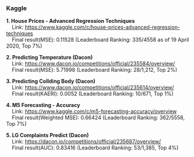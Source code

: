 ### Kaggle

**1. House Prices - Advanced Regression Techniques**  
&nbsp;&nbsp;&nbsp; Link: https://www.kaggle.com/c/house-prices-advanced-regression-techniques   
&nbsp;&nbsp;&nbsp; Final result(MSE): 0.11528 (Leaderboard Ranking: 335/4558 as of 19 April 2020, Top 7%)

**2. Predicting Temperature (Dacon)**   
&nbsp;&nbsp;&nbsp; Link: https://www.dacon.io/competitions/official/235584/overview/  
&nbsp;&nbsp;&nbsp; Final result(MSE): 5.71998 (Leaderboard Ranking: 28/1,212, Top 2%)  

**3. Predicting Collding Body (Dacon)**   
&nbsp;&nbsp;&nbsp; Link: https://www.dacon.io/competitions/official/235614/overview/  
&nbsp;&nbsp;&nbsp; Final result(KAERI): 0.0052 (Leaderboard Ranking: 10/671, Top 1%)  

**4. M5 Forecasting - Accuracy**   
&nbsp;&nbsp;&nbsp; Link: https://www.kaggle.com/c/m5-forecasting-accuracy/overview  
&nbsp;&nbsp;&nbsp; Final result(Weighted MSE): 0.66424 (Leaderboard Ranking: 362/5558, Top 7%)  

**5. LG Complaints Predict (Dacon)**   
&nbsp;&nbsp;&nbsp; Link: https://dacon.io/competitions/official/235687/overview/  
&nbsp;&nbsp;&nbsp; Final result(AUC): 0.83416 (Leaderboard Ranking: 53/1,385, Top 4%)  

